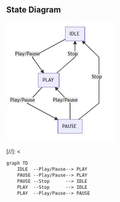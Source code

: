 ## State Diagram  


![](./stm.JPG)

[//]: <  
```mermaid
graph TD
    IDLE  --Play/Pause--> PLAY
    PAUSE --Play/Pause--> PLAY
    PAUSE --Stop      --> IDLE
    PLAY  --Stop      --> IDLE
    PLAY  --Play/Pause--> PAUSE
```
>

